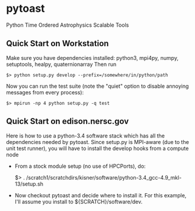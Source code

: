# pytoast
Python Time Ordered Astrophysics Scalable Tools

## Quick Start on Workstation

Make sure you have dependencies installed:  python3, mpi4py, numpy, 
setuptools, healpy, quaternionarray  Then run

    $> python setup.py develop --prefix=/somewhere/in/python/path

Now you can run the test suite (note the "quiet" option to disable 
annoying messages from every process):

    $> mpirun -np 4 python setup.py -q test


## Quick Start on edison.nersc.gov

Here is how to use a python-3.4 software stack which has all the 
dependencies needed by pytoast.   Since
  setup.py is MPI-aware (due to the unit test runner), you will have to
  install the develop hooks from a compute node

* From a stock module setup (no use of HPCPorts), do:

    $> . /scratch1/scratchdirs/kisner/software/python-3.4_gcc-4.9_mkl-13/setup.sh

* Now checkout pytoast and decide where to install it.  For this
  example, I'll assume you install to ${SCRATCH}/software/dev. 

